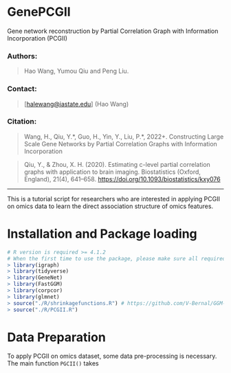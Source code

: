 # GenePCGII

Gene network reconstruction by Partial Correlation Graph with Information Incorporation (PCGII)

### Authors:
> Hao Wang, Yumou Qiu and Peng Liu.

### Contact:
> [halewang@iastate.edu] (Hao Wang)

### Citation:
> Wang, H., Qiu, Y.\*, Guo, H., Yin, Y., Liu, P.\*, 2022+. Constructing Large Scale Gene Networks by Partial Correlation
Graphs with Information Incorporation

> Qiu, Y., & Zhou, X. H. (2020). Estimating c-level partial correlation graphs with application to brain imaging. Biostatistics (Oxford, England), 21(4), 641–658. https://doi.org/10.1093/biostatistics/kxy076
---

This is a tutorial script for researchers who are interested in applying PCGII on omics data to learn the direct association structure of omics features. 

# Installation and Package loading
```r
# R version is required >= 4.1.2
# When the first time to use the package, please make sure all required packages are installed under your R environment
> library(igraph)
> library(tidyverse)
> library(GeneNet)
> library(FastGGM)
> library(corpcor)
> library(glmnet)
> source("./R/shrinkagefunctions.R") # https://github.com/V-Bernal/GGM-Shrinkage
> source("./R/PCGII.R")
```

# Data Preparation

To apply PCGII on omics dataset, some data pre-processing is necessary. The main function `PGCII()` takes 
